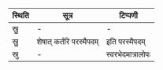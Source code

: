 | स्थिति | सूत्र | टिप्पणी |
| ----- | ------- | ------ |
| स्रु॒ | - | - |
| स्रु॒ | शेषात् कर्तरि परस्मैपदम् | इति परस्मैपदम् |
| स्रु | - | स्वरभेदमात्रालोपः |
